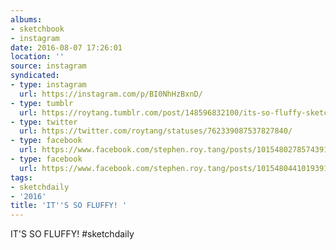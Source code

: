 ```yaml
---
albums:
- sketchbook
- instagram
date: 2016-08-07 17:26:01
location: ''
source: instagram
syndicated:
- type: instagram
  url: https://instagram.com/p/BI0NhHzBxnD/
- type: tumblr
  url: https://roytang.tumblr.com/post/148596832100/its-so-fluffy-sketchdaily
- type: twitter
  url: https://twitter.com/roytang/statuses/762339087537827840/
- type: facebook
  url: https://www.facebook.com/stephen.roy.tang/posts/10154802785743912:1
- type: facebook
  url: https://www.facebook.com/stephen.roy.tang/posts/10154804410193912
tags:
- sketchdaily
- '2016'
title: 'IT''S SO FLUFFY! '
---
```


IT'S SO FLUFFY! #sketchdaily